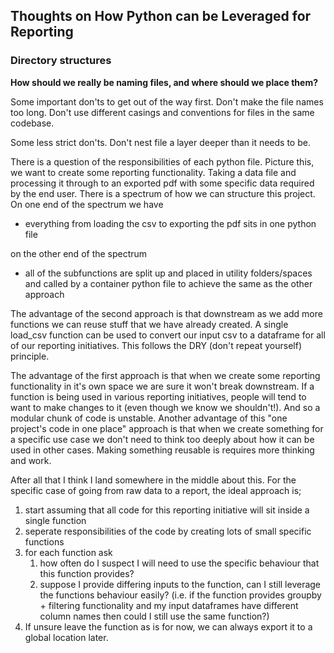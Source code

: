 
## Thoughts on How Python can be Leveraged for Reporting

### Directory structures

**How should we really be naming files, and where should we place them?**

Some important don'ts to get out of the way first. Don't make the file names too long. Don't use different casings and conventions for files in the same codebase.

Some less strict don'ts. Don't nest file a layer deeper than it needs to be.

There is a question of the responsibilities of each python file. Picture this, we want to create some reporting functionality. Taking a data file and processing it through to an exported pdf with some specific data required by the end user. There is a spectrum of how we can structure this project. On one end of the spectrum we have
- everything from loading the csv to exporting the pdf sits in one python file

on the other end of the spectrum
- all of the subfunctions are split up and placed in utility folders/spaces and called by a container python file to achieve the same as the other approach

The advantage of the second approach is that downstream as we add more functions we can reuse stuff that we have already created. A single load_csv function can be used to convert our input csv to a dataframe for all of our reporting initiatives. This follows the DRY (don't repeat yourself) principle.

The advantage of the first approach is that when we create some reporting functionality in it's own space we are sure it won't break downstream. If a function is being used in various reporting initiatives, people will tend to want to make changes to it (even though we know we shouldn't!). And so a modular chunk of code is unstable. Another advantage of this "one project's code in one place" approach is that when we create something for a specific use case we don't need to think too deeply about how it can be used in other cases. Making something reusable is requires more thinking and work.

After all that I think I land somewhere in the middle about this. For the specific case of going from raw data to a report, the ideal approach is;
1. start assuming that all code for this reporting initiative will sit inside a single function
2. seperate responsibilities of the code by creating lots of small specific functions
3. for each function ask
   1. how often do I suspect I will need to use the specific behaviour that this function provides?
   2. suppose I provide differing inputs to the function, can I still leverage the functions behaviour easily? (i.e. if the function provides groupby + filtering functionality and my input dataframes have different column names then could I still use the same function?) 
4. If unsure leave the function as is for now, we can always export it to a global location later.